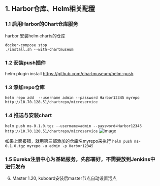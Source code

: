  ## 1. Harbor仓库、Helm相关配置 
### 1.1 启用Harbor的Chart仓库服务
harbor 安装helm charts的仓库 
  ``` 
  docker-compose stop
 ./install.sh --with-chartmuseum
 ```

### 1.2 安装push插件
helm plugin install https://github.com/chartmuseum/helm-push

### 1.3 添加repo仓库
```helm repo add  --username admin --password Harbor12345 myrepo http://10.70.128.51/chartrepo/microservice```

### 1.4 推送与安装chart
```helm push ms-0.1.0.tgz --username=admin --password=Harbor12345 http://10.70.128.51/chartrepo/microservice```
![image](https://user-images.githubusercontent.com/33800153/109740758-c31c6c80-7c06-11eb-9c2f-7471bb031fd8.png)

如果上面报错，就用第三部添加的仓库名myrepo来执行
``` helm push ms-0.1.0.tgz myrepo -u admin -p Harbor12345 ```


### 1.5 Eureka注册中心为基础服务，先部署好，不需要放到Jenkins中进行发布

6. Master 1.20, kuboard安装后master节点自动设置污点

